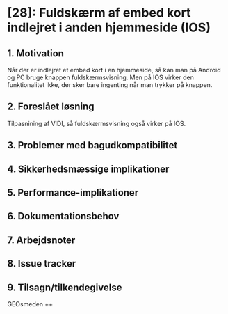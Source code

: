 # [28]: Fuldskærm af embed kort indlejret i anden hjemmeside (IOS)

## 1. Motivation

Når der er indlejret et embed kort i en hjemmeside, så kan man på Android og PC bruge knappen fuldskærmsvisning. Men på IOS virker den funktionalitet ikke, der sker bare ingenting når man trykker på knappen.

## 2. Foreslået løsning

Tilpasnining af VIDI, så fuldskærmsvisning også virker på IOS.

## 3. Problemer med bagudkompatibilitet

## 4. Sikkerhedsmæssige implikationer

## 5. Performance-implikationer

## 6. Dokumentationsbehov

## 7. Arbejdsnoter

## 8. Issue tracker  

## 9. Tilsagn/tilkendegivelse

GEOsmeden ++
